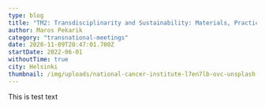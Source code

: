 ```yaml
---
type: blog
title: "TM2: Transdisciplinarity and Sustainability: Materials, Practices & Pedagogy #2"
author: Maros Pekarik
category: "transnational-meetings"
date: 2020-11-09T20:47:01.700Z
startDate: 2022-06-01
withoutTime: true
city: Helsinki
thumbnail: /img/uploads/national-cancer-institute-l7en7lb-ovc-unsplash.jpg
---
```

This is test text

